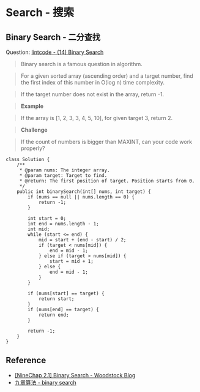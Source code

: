 # Search - 搜索

## Binary Search - 二分查找

Question: [lintcode - (14) Binary Search](http://www.lintcode.com/en/problem/binary-search/)

> Binary search is a famous question in algorithm.

> For a given sorted array (ascending order) and a target number, find the first index of this number in O(log n) time complexity.

> If the target number does not exist in the array, return -1.

> **Example**

> If the array is [1, 2, 3, 3, 4, 5, 10], for given target 3, return 2.

> **Challenge**

> If the count of numbers is bigger than MAXINT, can your code work properly?

```
class Solution {
    /**
     * @param nums: The integer array.
     * @param target: Target to find.
     * @return: The first position of target. Position starts from 0.
     */
    public int binarySearch(int[] nums, int target) {
        if (nums == null || nums.length == 0) {
            return -1;
        }
        
        int start = 0;
        int end = nums.length - 1;
        int mid;
        while (start <= end) {
            mid = start + (end - start) / 2;
            if (target < nums[mid]) {
                end = mid - 1;
            } else if (target > nums[mid]) {
                start = mid + 1;
            } else {
                end = mid - 1;
            }
        }
        
        if (nums[start] == target) {
            return start;
        }
        if (nums[end] == target) {
            return end;
        }

        return -1;
    }
}
```

## Reference

- [[NineChap 2.1] Binary Search - Woodstock Blog](http://okckd.github.io/blog/2014/06/08/NineChap-Binary-Search/)
- [九章算法 - binary search](http://www.ninechapter.com//solutions/binary-search/)